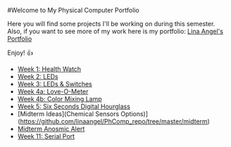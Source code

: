 #Welcome to My Physical Computer Portfolio

Here you will find some projects I'll be working on during this semester.
Also, if you want to see more of my work here is my portfolio: [Lina Angel's Portfolio](http://linaangel.com/index.php/en/)

Enjoy! :+1:

* [Week 1: Health Watch](https://github.com/linaangel/PhComp_repo/tree/master/week1)
* [Week 2: LEDs](https://github.com/linaangel/PhComp_repo/tree/master/week2)
* [Week 3: LEDs & Switches](https://github.com/linaangel/PhComp_repo/tree/master/week3)
* [Week 4a: Love-O-Meter](https://github.com/linaangel/PhComp_repo/tree/master/week4/love)
* [Week 4b: Color Mixing Lamp](https://github.com/linaangel/PhComp_repo/tree/master/week4/lamp)
* [Week 5: Six Seconds Digital Hourglass](https://github.com/linaangel/PhComp_repo/tree/master/week5)
* [Midterm Ideas](Chemical Sensors Options)] (https://github.com/linaangel/PhComp_repo/tree/master/midterm)
* [Midterm Anosmic Alert](https://github.com/linaangel/PhComp_repo/tree/master/midterm/Anosmic-Alert)
* [Week 11: Serial Port](https://github.com/linaangel/PhComp_repo/tree/master/week11)
